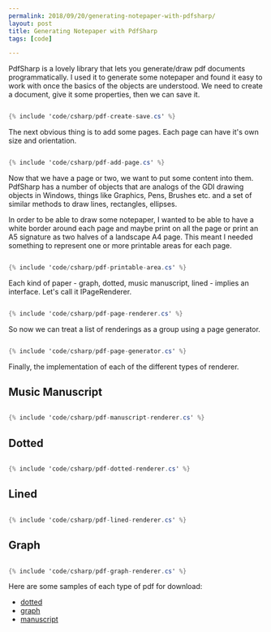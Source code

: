 ```yaml
---
permalink: 2018/09/20/generating-notepaper-with-pdfsharp/
layout: post
title: Generating Notepaper with PdfSharp
tags: [code]

---
```


PdfSharp is a lovely library that lets you generate/draw pdf documents programmatically. I used it to generate some notepaper and found it
easy to work with once the basics of the objects are understood. We need to create a document, give it some properties, then we can save it.

```csharp

{% include 'code/csharp/pdf-create-save.cs' %}

```

The next obvious thing is to add some pages. Each page can have it's own size and orientation.

```csharp

{% include 'code/csharp/pdf-add-page.cs' %}

```

Now that we have a page or two, we want to put some content into them. PdfSharp has a number of objects that are analogs of the GDI drawing
objects in Windows, things like Graphics, Pens, Brushes etc. and a set of similar methods to draw lines, rectangles, ellipses.

In order to be able to draw some notepaper, I wanted to be able to have a white border around each page and maybe print on all the page or
print an A5 signature as two halves of a landscape A4 page. This meant I needed something to represent one or more printable areas for each page.

```csharp

{% include 'code/csharp/pdf-printable-area.cs' %}

```

Each kind of paper - graph, dotted, music manuscript, lined - implies an interface. Let's call it IPageRenderer.

```csharp

{% include 'code/csharp/pdf-page-renderer.cs' %}

```

So now we can treat a list of renderings as a group using a page generator.

```csharp

{% include 'code/csharp/pdf-page-generator.cs' %}

```

Finally, the implementation of each of the different types of renderer.

## Music Manuscript

```csharp

{% include 'code/csharp/pdf-manuscript-renderer.cs' %}

```

## Dotted

```csharp

{% include 'code/csharp/pdf-dotted-renderer.cs' %}

```

## Lined

```csharp

{% include 'code/csharp/pdf-lined-renderer.cs' %}

```

## Graph

```csharp

{% include 'code/csharp/pdf-graph-renderer.cs' %}

```

Here are some samples of each type of pdf for download:

* <a href="/downloads/Dotted-a4-portrait.pdf" alt="dotted">dotted</a>
* <a href="/downloads/Graph-a4-portrait.pdf" alt="graph">graph</a>
* <a href="/downloads/Manuscript-a4-portrait.pdf" alt="manuscript">manuscript</a>

